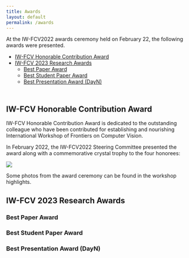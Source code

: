 ```yaml
---
title: Awards
layout: default
permalink: /awards
---
```


At the IW-FCV2022 awards ceremony held on February 22, the following awards were presented. 

* [IW-FCV Honorable Contribution Award](#iwfcv-honorable-contribution-award)
* [IW-FCV 2023 Research Awards](#iwfcv-2023-research-awards)
   * [Best Paper Award](#best-paper-award)
   * [Best Student Paper Award](#best-student-paper-award)
   * [Best Presentation Award (DayN)](#best-presentation-award-dayn)

<div style="margin: 10px; padding: 5px;"></div>

## IW-FCV Honorable Contribution Award
IW-FCV Honorable Contribution Award is dedicated to the outstanding colleague who have been contributed for establishing and nourishing International Workshop of Frontiers on Computer Vision. 

In February 2022, the IW-FCV2022 Steering Committee presented the award along with a commemorative crystal trophy to the four honorees:

![](https://via.placeholder.com/150?text=%20)

Some photos from the award ceremony can be found in the workshop highlights. 

## IW-FCV 2023 Research Awards
### Best Paper Award
### Best Student Paper Award
### Best Presentation Award (DayN)